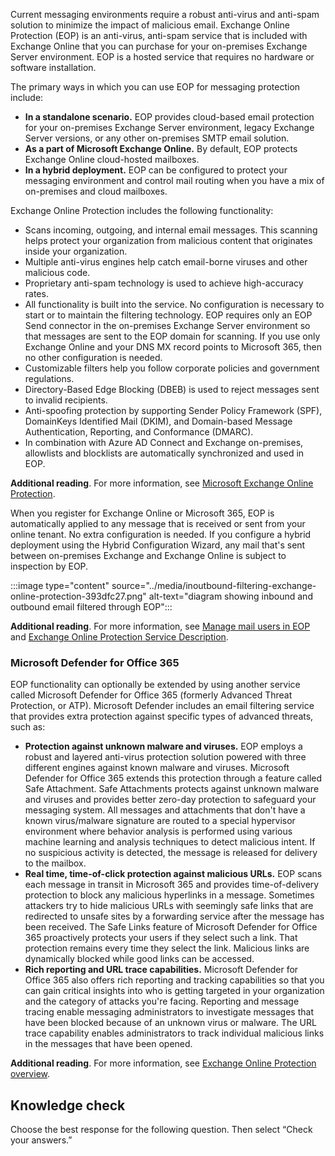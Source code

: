 Current messaging environments require a robust anti-virus and anti-spam solution to minimize the impact of malicious email. Exchange Online Protection (EOP) is an anti-virus, anti-spam service that is included with Exchange Online that you can purchase for your on-premises Exchange Server environment. EOP is a hosted service that requires no hardware or software installation.

The primary ways in which you can use EOP for messaging protection include:

 -  **In a standalone scenario.** EOP provides cloud-based email protection for your on-premises Exchange Server environment, legacy Exchange Server versions, or any other on-premises SMTP email solution.
 -  **As a part of Microsoft Exchange Online.** By default, EOP protects Exchange Online cloud-hosted mailboxes.
 -  **In a hybrid deployment.** EOP can be configured to protect your messaging environment and control mail routing when you have a mix of on-premises and cloud mailboxes.

Exchange Online Protection includes the following functionality:

 -  Scans incoming, outgoing, and internal email messages. This scanning helps protect your organization from malicious content that originates inside your organization.
 -  Multiple anti-virus engines help catch email-borne viruses and other malicious code.
 -  Proprietary anti-spam technology is used to achieve high-accuracy rates.
 -  All functionality is built into the service. No configuration is necessary to start or to maintain the filtering technology. EOP requires only an EOP Send connector in the on-premises Exchange Server environment so that messages are sent to the EOP domain for scanning. If you use only Exchange Online and your DNS MX record points to Microsoft 365, then no other configuration is needed.
 -  Customizable filters help you follow corporate policies and government regulations.
 -  Directory-Based Edge Blocking (DBEB) is used to reject messages sent to invalid recipients.
 -  Anti-spoofing protection by supporting Sender Policy Framework (SPF), DomainKeys Identified Mail (DKIM), and Domain-based Message Authentication, Reporting, and Conformance (DMARC).
 -  In combination with Azure AD Connect and Exchange on-premises, allowlists and blocklists are automatically synchronized and used in EOP.

**Additional reading**. For more information, see [Microsoft Exchange Online Protection](https://products.office.com/exchange/exchange-email-security-spam-protection?azure-portal=true).

When you register for Exchange Online or Microsoft 365, EOP is automatically applied to any message that is received or sent from your online tenant. No extra configuration is needed. If you configure a hybrid deployment using the Hybrid Configuration Wizard, any mail that's sent between on-premises Exchange and Exchange Online is subject to inspection by EOP.<br>

:::image type="content" source="../media/inoutbound-filtering-exchange-online-protection-393dfc27.png" alt-text="diagram showing inbound and outbound email filtered through EOP":::


**Additional reading**. For more information, see [Manage mail users in EOP](/office365/SecurityCompliance/eop/manage-mail-users-in-eop?azure-portal=true) and [Exchange Online Protection Service Description](/office365/servicedescriptions/exchange-online-protection-service-description/exchange-online-protection-service-description?azure-portal=true).

### Microsoft Defender for Office 365

EOP functionality can optionally be extended by using another service called Microsoft Defender for Office 365 (formerly Advanced Threat Protection, or ATP). Microsoft Defender includes an email filtering service that provides extra protection against specific types of advanced threats, such as:

 -  **Protection against unknown malware and viruses.** EOP employs a robust and layered anti-virus protection solution powered with three different engines against known malware and viruses. Microsoft Defender for Office 365 extends this protection through a feature called Safe Attachment. Safe Attachments protects against unknown malware and viruses and provides better zero-day protection to safeguard your messaging system. All messages and attachments that don't have a known virus/malware signature are routed to a special hypervisor environment where behavior analysis is performed using various machine learning and analysis techniques to detect malicious intent. If no suspicious activity is detected, the message is released for delivery to the mailbox.
 -  **Real time, time-of-click protection against malicious URLs.** EOP scans each message in transit in Microsoft 365 and provides time-of-delivery protection to block any malicious hyperlinks in a message. Sometimes attackers try to hide malicious URLs with seemingly safe links that are redirected to unsafe sites by a forwarding service after the message has been received. The Safe Links feature of Microsoft Defender for Office 365 proactively protects your users if they select such a link. That protection remains every time they select the link. Malicious links are dynamically blocked while good links can be accessed.
 -  **Rich reporting and URL trace capabilities.** Microsoft Defender for Office 365 also offers rich reporting and tracking capabilities so that you can gain critical insights into who is getting targeted in your organization and the category of attacks you're facing. Reporting and message tracing enable messaging administrators to investigate messages that have been blocked because of an unknown virus or malware. The URL trace capability enables administrators to track individual malicious links in the messages that have been opened.

**Additional reading**. For more information, see [Exchange Online Protection overview](/office365/securitycompliance/eop/exchange-online-protection-overview?azure-portal=true).<br>

## Knowledge check

Choose the best response for the following question. Then select “Check your answers.”